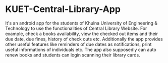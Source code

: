# KUET-Central-Library-App
It's an android app for the students of Khulna University of Engineering & Technology to use the functionalities of Central Library Website. For example, check a books availability, view the checked out items and their due date, due fines, history of check outs etc. Additionally the app provides other useful features like reminders of due dates as notifications, print useful informations of individuals etc. The app also supposedly can auto renew books and students can login scanning their library cards. 
